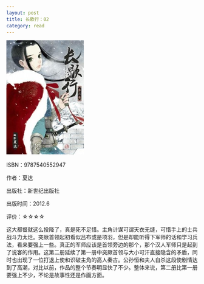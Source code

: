 ```yaml
---
layout: post
title: 长歌行：02
category: read
---
```

<img class="cover" title="9787540552947" src="/images/2012/10/9787540552947-204x300.jpg" alt="长歌行：02" width="204" height="300" />

ISBN：9787540552947

作者：夏达

出版社：新世纪出版社

出版时间：2012.6

评价：☆☆☆☆

这大都督就这么投降了，真是死不足惜。主角计谋可谓天衣无缝，可惜手上的士兵战斗力太烂。突厥首领起初看似吕布或是项羽，但是却能听得下军师的话和学习兵法，看来要强上一些。真正的军师应该是首领旁边的那个，那个汉人军师只是起到了说客的作用。这第二册延续了第一册中突厥首领与大小可汗直接隐含的矛盾，同时也出现了一位打退上使和识破主角的高人秦古。公孙恒和夫人自杀这段使剧情达到了高潮，对比以前，作品的整个节奏明显快了不少。整体来说，第二册比第一册要强上不少，不论是故事性还是作画方面。
